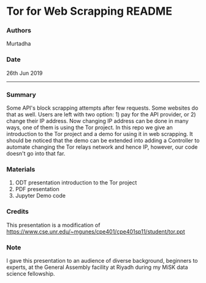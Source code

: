 # Tor for Web Scrapping README

### Authors
Murtadha

### Date
26th Jun 2019

---


### Summary
Some API's block scrapping attempts after few requests. Some websites do that as well. Users are left with two option: 1) pay for the API provider, or 2) change their IP address. Now changing IP address can be done in many ways, one of them is using the Tor project. In this repo we give an introduction to the Tor project and a demo for using it in web scrapping. It should be noticed that the demo can be extended into adding a Controller to automate changing the Tor  relays network and hence IP, however, our code doesn't go into that far.

### Materials
1. ODT presentation introduction to the Tor project
2. PDF presentation
3. Jupyter Demo code

### Credits
This presentation is a modification of https://www.cse.unr.edu/~mgunes/cpe401/cpe401sp11/student/tor.ppt

### Note
I gave this presentation to an audience of diverse background, beginners to experts, at the General Assembly facility at Riyadh during my MiSK data science fellowship.
